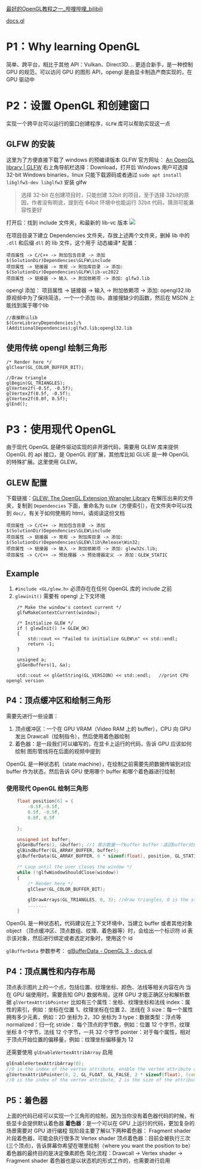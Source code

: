 [最好的OpenGL教程之一\_哔哩哔哩\_bilibili](https://www.bilibili.com/video/BV1MJ411u7Bc/?spm_id_from=333.337.search-card.all.click&vd_source=f8bf73f9a2b495eaf6f8446fa6016bc7)

[docs.gl](https://docs.gl/)

# P1：Why learning OpenGL
简单、跨平台，相比于其他 API：Vulkan、Direct3D.... 更适合新手，是一种控制 GPU 的规范，可以访问 GPU 的图形 API，opengl 是由显卡制造产商实现的，在 GPU 驱动中


# P2：设置 OpenGL 和创建窗口

实现一个跨平台可以运行的窗口创建程序，`GLFW` 库可以帮助实现这一点

## GLFW 的安装
这里为了方便直接下载了 windows 的预编译版本
GLFW 官方网址： [An OpenGL library \| GLFW](https://www.glfw.org/)
右上角导航栏选择：Download，打开后 Windows 用户可选择 32-bit Windows binaries，linux 只能下载源码或者通过 `sudo apt install libglfw3-dev libglfw3` 安装 glfw
>选择 32-bit 在创建项目时，只能创建 32bit 的项目，至于选择 32bit的原因，作者没有明说，提到在 64bit 环境中也能运行 32bit 代码，猜测可能兼容性更好

打开后：找到 include 文件夹，和最新的 lib-vc 版本
![](http://cdn.ljc0606.cn/obsidian/202506252234202.png)

在项目目录下建立 Dependencies 文件夹，存放上述两个文件夹，删掉 lib 中的 `.dll` 和后缀 `dll` 的 lib 文件，这个用于 动态编译*
配置：
```
项目属性 -> C/C++ -> 附加包含目录 -> 添加 $(SolutionDir)Dependencies\GLFW\include
项目属性 -> 链接器 -> 常规 -> 附加库目录 -> 添加: $(SolutionDir)Dependencies\GLFW\lib-vc2022
项目属性 -> 链接器 -> 输入 -> 附加依赖项 -> 添加: glfw3.lib
```

opengl 添加：
项目属性 -> 链接器 -> 输入 -> 附加依赖项 -> 添加: opengl32.lib
原视频中为了保持简洁，一个一个添加 lib，直接搜缺少的函数，然后在 MSDN 上能找到属于哪个lib
```
//直接默认lib
$(CoreLibraryDependencies);%(AdditionalDependencies);glfw3.lib;opengl32.lib
```

## 使用传统 opengl 绘制三角形

```
/* Render here */
glClear(GL_COLOR_BUFFER_BIT);

//Draw triangle
glBegin(GL_TRIANGLES);
glVertex2f(-0.5f, -0.5f);
glVertex2f(0.5f, -0.5f);
glVertex2f(0.0f, 0.5f);
glEnd();
```

# P3：使用现代 OpenGL
由于现代 OpenGL 是硬件驱动实现的非开源代码，需要用 GLEW 库来提供 OpenGL 的 api 接口，是 OpenGL 的扩展，其他库比如 GLUE 是一种 OpenGL 的特殊扩展。这里使用 GLEW。

## GLEW 配置
下载链接：[GLEW: The OpenGL Extension Wrangler Library](https://glew.sourceforge.net/)
在解压出来的文件夹，复制到 `Dependencies` 下面，重命名为 `GLEW`（方便索引），在文件夹中可以找到 `doc/`，有关于如何使用的 html，请阅读这份文档

```
项目属性 -> C/C++ -> 附加包含目录 -> 添加 $(SolutionDir)Dependencies\GLEW\include
项目属性 -> 链接器 -> 常规 -> 附加库目录 -> 添加: $(SolutionDir)Dependencies\GLEW\lib\Release\Win32;
项目属性 -> 链接器 -> 输入 -> 附加依赖项 -> 添加: glew32s.lib;
项目属性 -> C/C++ -> 预处理器 -> 预处理器定义 -> 添加：GLEW_STATIC
```

## Example

1. `#include <GL/glew.h>` 必须存在在任何 OpenGL 库的 include 之前
2. `glewinit()` 需要有 opengl 上下文环境

```
    /* Make the window's context current */
    glfwMakeContextCurrent(window);

	/* Initialize GLEW */
	if ( glewInit() != GLEW_OK)
    {
        std::cout << "Failed to initialize GLEW\n" << std::endl;
		return -1;
	}

    unsigned a;
    glGenBuffers(1, &a);

	std::cout << glGetString(GL_VERSION) << std::endl;   //print CPU opengl version
```

## P4：顶点缓冲区和绘制三角形
需要先进行一些设置：
1. 顶点缓冲区：一个在 GPU VRAM（Video RAM 上的 buffer），CPU 向 GPU 发出 Drawcall（绘制指令），然后使用着色器绘制
2. 着色器：是一段我们可以编写的，在显卡上运行的代码，告诉 GPU 应该如何绘制
图形管线将在后面的视频中提到

OpenGL 是一种状态机（state machine），在绘制之前需要先把数据传输到对应 buffer 作为状态，然后告诉 GPU 使用哪个 buffer 和哪个着色器进行绘制

### 使用现代 OpenGL 绘制三角形

```C++
    float position[6] = {
        -0.5f,-0.5f,
        0.5f, -0.5f,
        0.0f, 0.5f

    };

    unsigned int buffer;
    glGenBuffers(1, &buffer); //1 表示数量一个buffer buffer：返回buffer对应的id
    glBindBuffer(GL_ARRAY_BUFFER, buffer);
    glBufferData(GL_ARRAY_BUFFER, 6 * sizeof(float), position, GL_STATIC_DRAW);   //define data type and uasge

    /* Loop until the user closes the window */
    while (!glfwWindowShouldClose(window))
    {
        /* Render here */
        glClear(GL_COLOR_BUFFER_BIT);

		glDrawArrays(GL_TRIANGLES, 0, 3); //draw triangles, 0 is the start index, 3 is the number of vertices
		.......
    }
```

OpenGL 是一种状态机，代码建议在上下文环境中，当建立 buffer 或者其他对象 object （顶点缓冲区、顶点数组、纹理、着色器等）时，会给出一个标识符 id 表示该对象，然后进行绑定或者选定对象时，使用这个 id

`glBufferData` 参数参考：
[glBufferData - OpenGL 3 - docs.gl](https://docs.gl/gl3/glBufferData)

## P4：顶点属性和内存布局
顶点表示图片上的一个点，包括位置、纹理坐标、颜色、法线等相关内容在内
当在 GPU 端使用时，需要告知 GPU 数据布局，这样 GPU 才能正确区分和解析数据
`glVertexAttribPointer` 比如有三个属性：坐标、纹理坐标和法线
index：属性的索引，例如：坐标在位置 1、纹理坐标在位置 2、法线在 3
size：每一个属性拥有多少元素，例如：2D 坐标为 2，3D 坐标为 3
type：数据类型：浮点等
normalized：归一化
stride： 每个顶点的字节数，例如：位置 12 个字节，纹理坐标 8 个字节，法线 12 个字节，一共 32 个字节
pointer：对于每个属性，相对于顶点开始位置的偏移量，例如：纹理坐标偏移量为 12

还需要使用 `glEnableVertexAttribArray` 启用
```c++
glEnableVertexAttribArray(0); 
//0 is the index of the vertex attribute, enable the vertex attribute array
glVertexAttribPointer(0, 2, GL_FLOAT, GL_FALSE, 2 * sizeof(float), (const void*)0); 
//0 is the index of the vertex attribute, 2 is the size of the attribute, GL_FLOAT is the data type, GL_FALSE means not normalized, 2 * sizeof(float) is the stride, (void*)0 is the offset

```

## P5：着色器
上面的代码已经可以实现一个三角形的绘制，因为当你没有着色器代码的时候，有些显卡会提供默认着色器
**着色器**：是一个可以在 GPU 上运行的代码，更加复杂的场景需要对 GPU 进行编程
现阶段主要了解以下两种着色器：
Fragment shader 片段着色器，可能会执行很多次
Vertex shader 顶点着色器：目前会被执行三次(三个顶点)，告诉屏幕你希望在哪里绘制（where you want the position to be）
着色器的最终目的是决定像素颜色
简化流程：Drawcall -> Vertex shader -> Fragment shader
着色器也是以状态机的形式工作的，也需要进行启用
